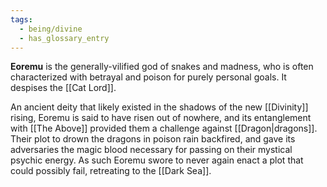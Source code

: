 ```yaml
---
tags:
  - being/divine
  - has_glossary_entry
---
```

**Eoremu** is the generally-vilified god of snakes and madness, who is often characterized with betrayal and poison for purely personal goals. It despises the [[Cat Lord]].

An ancient deity that likely existed in the shadows of the new [[Divinity]] rising, Eoremu is said to have risen out of nowhere, and its entanglement with [[The Above]] provided them a challenge against [[Dragon|dragons]]. Their plot to drown the dragons in poison rain backfired, and gave its adversaries the magic blood necessary for passing on their mystical psychic energy. As such Eoremu swore to never again enact a plot that could possibly fail, retreating to the [[Dark Sea]].
